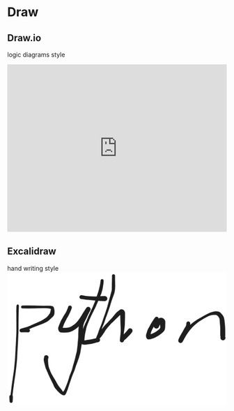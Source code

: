 # Draw

## Draw.io

logic diagrams style
<iframe frameborder="0" style="width:100%;height:384px;" src="https://viewer.diagrams.net/?tags=%7B%7D&lightbox=1&highlight=0000ff&edit=_blank&layers=1&nav=1&title=test.drawio#Uhttps%3A%2F%2Fraw.githubusercontent.com%2FAtticuszz%2FSpark%2Fmain%2Fassets%2Fdrawio%2Ftest.drawio"></iframe>

## Excalidraw

hand writing style
![image.png](https://raw.githubusercontent.com/Atticuszz/DocHub/picgo/assets/20240909101640.png)
